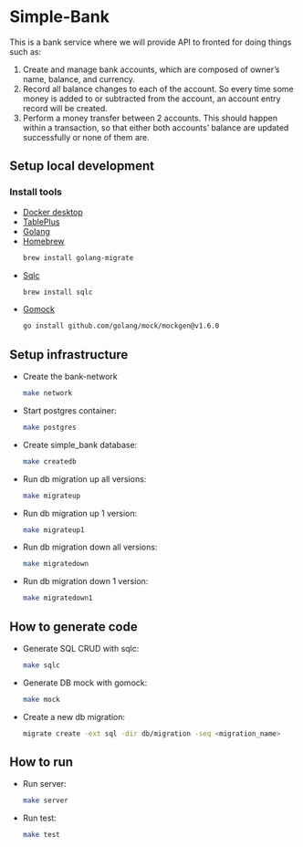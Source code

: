 # Simple-Bank
This is a bank service where we will provide API to fronted for doing things such as:

1. Create and manage bank accounts, which are composed of owner’s name, balance, and currency.
2. Record all balance changes to each of the account. So every time some money is added to or subtracted from the account, an account entry record will be created.
3. Perform a money transfer between 2 accounts. This should happen within a transaction, so that either both accounts’ balance are updated successfully or none of them are.

## Setup local development
### Install tools
- [Docker desktop](https://www.docker.com/products/docker-desktop)
- [TablePlus](https://tableplus.com/)
- [Golang](https://golang.org/)
- [Homebrew](https://brew.sh/)
    ```bash
    brew install golang-migrate
    ```
- [Sqlc](https://github.com/kyleconroy/sqlc#installation)
    ```bash
    brew install sqlc
    ```
- [Gomock](https://github.com/golang/mock)
    ``` bash
    go install github.com/golang/mock/mockgen@v1.6.0
    ```

## Setup infrastructure
- Create the bank-network
    ``` bash
    make network
    ```
- Start postgres container:
    ```bash
    make postgres
    ```
- Create simple_bank database:
    ```bash
    make createdb
    ```
- Run db migration up all versions:
    ```bash
    make migrateup
    ```
- Run db migration up 1 version:
    ```bash
    make migrateup1
    ```
- Run db migration down all versions:
    ```bash
    make migratedown
    ```
- Run db migration down 1 version:
    ```bash
    make migratedown1
    ```

## How to generate code
- Generate SQL CRUD with sqlc:
    ```bash
    make sqlc
    ```
- Generate DB mock with gomock:
    ```bash
    make mock
    ```
- Create a new db migration:
    ```bash
    migrate create -ext sql -dir db/migration -seq <migration_name>
    ```

## How to run
- Run server:
    ```bash
    make server
    ```
- Run test:
    ```bash
    make test
    ```